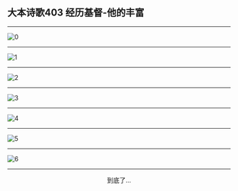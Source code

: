 
## 大本诗歌403 经历基督-他的丰富
        
<div id="aplayer0"></div>

---

<img alt="0" data-original="/data/d0403/0">

---

<img alt="1" data-original="/data/d0403/1">

---

<img alt="2" data-original="/data/d0403/2">

---

<img alt="3" data-original="/data/d0403/3">

---

<img alt="4" data-original="/data/d0403/4">

---

<img alt="5" data-original="/data/d0403/5">

---

<img alt="6" data-original="/data/d0403/6">

---

<p style="text-align: center">到底了...</p>

<script src="/js/dist-view.js"></script>

<script>
MAIN.id = 'd0403';
        
const ap0 = new APlayer({
    container: document.getElementById('aplayer0'),
    volume: 1,
    loop: 'none',
    preload: 'none',
    audio: [{
        name: '大本诗歌403.mp3',
        artist: '大本诗歌',
        url: 'https://res.wx.qq.com/voice/getvoice?mediaid=MzI0NTk3MDM5M18yMjQ3NDkyNDY0',
        cover: '/favicon'
    }]
});
</script>
